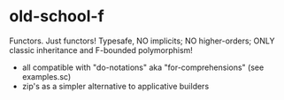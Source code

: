 # old-school-f
Functors. Just functors! 
Typesafe, NO implicits; NO higher-orders; 
ONLY classic inheritance and F-bounded polymorphism!

- all compatible with "do-notations" aka "for-comprehensions" (see examples.sc) 
- zip's as a simpler alternative to applicative builders
